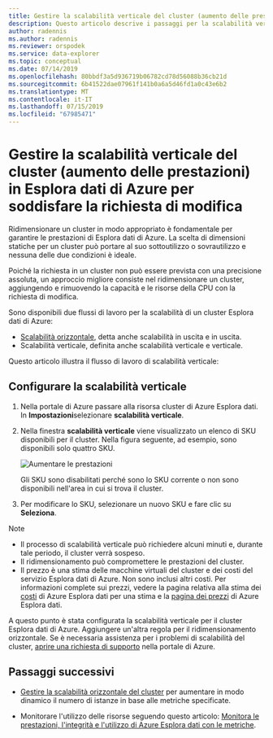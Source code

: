 ```yaml
---
title: Gestire la scalabilità verticale del cluster (aumento delle prestazioni) in Esplora dati di Azure per soddisfare la richiesta di modifica
description: Questo articolo descrive i passaggi per la scalabilità verticale e orizzontale di un cluster Esplora dati di Azure in base alla richiesta di modifica.
author: radennis
ms.author: radennis
ms.reviewer: orspodek
ms.service: data-explorer
ms.topic: conceptual
ms.date: 07/14/2019
ms.openlocfilehash: 80bbdf3a5d936719b06782cd78d56088b36cb21d
ms.sourcegitcommit: 6b41522dae07961f141b0a6a5d46fd1a0c43e6b2
ms.translationtype: MT
ms.contentlocale: it-IT
ms.lasthandoff: 07/15/2019
ms.locfileid: "67985471"
---
```

# <a name="manage-cluster-vertical-scaling-scale-up-in-azure-data-explorer-to-accommodate-changing-demand"></a>Gestire la scalabilità verticale del cluster (aumento delle prestazioni) in Esplora dati di Azure per soddisfare la richiesta di modifica

Ridimensionare un cluster in modo appropriato è fondamentale per garantire le prestazioni di Esplora dati di Azure. La scelta di dimensioni statiche per un cluster può portare al suo sottoutilizzo o sovrautilizzo e nessuna delle due condizioni è ideale.

Poiché la richiesta in un cluster non può essere prevista con una precisione assoluta, un approccio migliore  consiste nel ridimensionare un cluster, aggiungendo e rimuovendo la capacità e le risorse della CPU con la richiesta di modifica. 

Sono disponibili due flussi di lavoro per la scalabilità di un cluster Esplora dati di Azure:

* [Scalabilità orizzontale](manage-cluster-horizontal-scaling.md), detta anche scalabilità in uscita e in uscita.
* Scalabilità verticale, definita anche scalabilità verticale e verticale.

Questo articolo illustra il flusso di lavoro di scalabilità verticale:

## <a name="configure-vertical-scaling"></a>Configurare la scalabilità verticale

1. Nella portale di Azure passare alla risorsa cluster di Azure Esplora dati. In **Impostazioni**selezionare **scalabilità verticale**.

1. Nella finestra **scalabilità verticale** viene visualizzato un elenco di SKU disponibili per il cluster. Nella figura seguente, ad esempio, sono disponibili solo quattro SKU.

    ![Aumentare le prestazioni](media/manage-cluster-vertical-scaling/scale-up.png)

    Gli SKU sono disabilitati perché sono lo SKU corrente o non sono disponibili nell'area in cui si trova il cluster.

1. Per modificare lo SKU, selezionare un nuovo SKU e fare clic su **Seleziona**.

> [!NOTE]
> * Il processo di scalabilità verticale può richiedere alcuni minuti e, durante tale periodo, il cluster verrà sospeso. 
> * Il ridimensionamento può compromettere le prestazioni del cluster.
> * Il prezzo è una stima delle macchine virtuali del cluster e dei costi del servizio Esplora dati di Azure. Non sono inclusi altri costi. Per informazioni complete sui prezzi, vedere la pagina relativa alla stima dei [costi](https://dataexplorer.azure.com/AzureDataExplorerCostEstimator.html) di Azure Esplora dati per una stima e la [pagina dei prezzi](https://azure.microsoft.com/pricing/details/data-explorer/) di Azure Esplora dati.

A questo punto è stata configurata la scalabilità verticale per il cluster Esplora dati di Azure. Aggiungere un'altra regola per il ridimensionamento orizzontale. Se è necessaria assistenza per i problemi di scalabilità del cluster, [aprire una richiesta di supporto](https://portal.azure.com/#blade/Microsoft_Azure_Support/HelpAndSupportBlade/overview) nella portale di Azure.

## <a name="next-steps"></a>Passaggi successivi

* [Gestire la scalabilità orizzontale del cluster](manage-cluster-horizontal-scaling.md) per aumentare in modo dinamico il numero di istanze in base alle metriche specificate.

* Monitorare l'utilizzo delle risorse seguendo questo articolo: [Monitora le prestazioni, l'integrità e l'utilizzo di Azure Esplora dati con le metriche](using-metrics.md).

